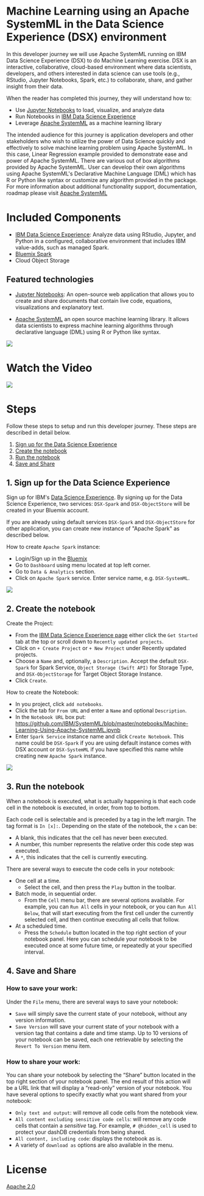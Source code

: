 # Machine Learning using an Apache SystemML in the  Data Science Experience (DSX) environment

In this developer journey we will use Apache SystemML running on IBM Data Science Experience (DSX) to do Machine Learning exercise. DSX is an interactive, collaborative, cloud-based environment where data scientists, developers, and others interested in data science can use tools (e.g., RStudio, Jupyter Notebooks, Spark, etc.) to collaborate, share, and gather insight from their data.

When the reader has completed this journey, they will understand how to:

* Use [Jupyter Notebooks](http://jupyter.org/) to load, visualize, and analyze data
* Run Notebooks in [IBM Data Science Experience](https://datascience.ibm.com/)
* Leverage [Apache SystemML](http://systemml.apache.org) as a machine learning library

The intended audience for this journey is application developers and other stakeholders who wish to utilize the power of Data Science quickly and effectively to solve machine learning problem using Apache SystemML. In this case, Linear Regression example provided to demonstrate ease and power of Apache SystemML. There are various out of box algorithms provided by Apache SystemML. User can develop their own algorithms using Apache SystemML's Declarative Machine Language (DML) which has R or Python like syntax or customize any algorithm provided in the package. For more information about additional functionality support, documentation, roadmap please visit [Apache SystemML](http://systemml.apache.org)

# Included Components

* [IBM Data Science Experience](https://www.ibm.com/bs-en/marketplace/data-science-experience): Analyze data using RStudio, Jupyter, and Python in a configured, collaborative environment that includes IBM value-adds, such as managed Spark.
* [Bluemix Spark](https://console.bluemix.net/catalog/services/apache-spark)
* Cloud Object Storage

## Featured technologies

* [Jupyter Notebooks](http://jupyter.org/): An open-source web application that allows you to create and share documents that contain live code, equations, visualizations and explanatory text.

* [Apache SystemML](http://systemml.apache.org) an open source machine learning library. It allows data scientists to express machine learning algorithms through declarative language (DML) using R or Python like syntax.

![](doc/source/images/SystemML_StateOfTheArt.png)

# Watch the Video

[![](http://img.youtube.com/vi/cYUdXFEmxP4/0.jpg)](https://www.youtube.com/watch?v=YrjnXucOLSE)

# Steps

Follow these steps to setup and run this developer journey. These steps are
described in detail below.

1. [Sign up for the Data Science Experience](#1-sign-up-for-the-data-science-experience)
2. [Create the notebook](#2-create-the-notebook)
3. [Run the notebook](#3-run-the-notebook)
4. [Save and Share](#4-save-and-share)

## 1. Sign up for the Data Science Experience

Sign up for IBM's [Data Science Experience](http://datascience.ibm.com/). By signing up for the Data Science Experience, two services: ``DSX-Spark`` and ``DSX-ObjectStore`` will be created in your Bluemix account.

If you are already using default services ``DSX-Spark`` and ``DSX-ObjectStore`` for other application, you can create new instance of "Apache Spark" as described below.

How to create ``Apache Spark`` instance:
* Login/Sign up in the [Bluemix](http://bluemix.net)
* Go to ``Dashboard`` using menu located at top left corner.
* Go to ``Data & Analytics`` section.
* Click on ``Apache Spark`` service. Enter service name, e.g. ``DSX-SystemML``.

![](doc/source/images/create_spark_instance.png)

## 2. Create the notebook

Create the Project:
* From the [IBM Data Science Experience page](https://apsportal.ibm.com/analytics) either click the ``Get Started`` tab at the top or scroll down to ``Recently updated projects``.
* Click on ``+ Create Project`` or ``+ New Project`` under Recently updated projects.
* Choose a ``Name`` and, optionally, a ``Description``. Accept the default ``DSX-Spark`` for Spark Service, ``Object Storage (Swift API)`` for Storage Type, and ``DSX-ObjectStorage`` for Target Object Storage Instance.
* Click ``Create``.

How to create the Notebook:
* In you project, click ``add notebooks``.
* Click the tab for ``From URL`` and enter a ``Name`` and optional ``Description``.
* In the ``Notebook URL`` box put: https://github.com/IBM/SystemML/blob/master/notebooks/Machine-Learning-Using-Apache-SystemML.ipynb
* Enter ``Spark Service`` instance name and click ``Create Notebook``. This name could be ``DSX-Spark`` if you are using default instance comes with DSX account or ``DSX-SystemML`` if you have specified this name while creating new ``Apache Spark`` instance.

![](doc/source/images/create_notebook.png)

## 3. Run the notebook

When a notebook is executed, what is actually happening is that each code cell in
the notebook is executed, in order, from top to bottom.

Each code cell is selectable and is preceded by a tag in the left margin. The tag
format is `In [x]:`. Depending on the state of the notebook, the `x` can be:

* A blank, this indicates that the cell has never been executed.
* A number, this number represents the relative order this code step was executed.
* A `*`, this indicates that the cell is currently executing.

There are several ways to execute the code cells in your notebook:

* One cell at a time.
  * Select the cell, and then press the `Play` button in the toolbar.
* Batch mode, in sequential order.
  * From the `Cell` menu bar, there are several options available. For example, you
    can `Run All` cells in your notebook, or you can `Run All Below`, that will
    start executing from the first cell under the currently selected cell, and then
    continue executing all cells that follow.
* At a scheduled time.
  * Press the `Schedule` button located in the top right section of your notebook
    panel. Here you can schedule your notebook to be executed once at some future
    time, or repeatedly at your specified interval.


## 4. Save and Share


### How to save your work:

Under the `File` menu, there are several ways to save your notebook:

* `Save` will simply save the current state of your notebook, without any version
  information.
* `Save Version` will save your current state of your notebook with a version tag
  that contains a date and time stamp. Up to 10 versions of your notebook can be
  saved, each one retrievable by selecting the `Revert To Version` menu item.

### How to share your work:

You can share your notebook by selecting the “Share” button located in the top
right section of your notebook panel. The end result of this action will be a URL
link that will display a “read-only” version of your notebook. You have several
options to specify exactly what you want shared from your notebook:

* `Only text and output`: will remove all code cells from the notebook view.
* `All content excluding sensitive code cells`:  will remove any code cells
  that contain a *sensitive* tag. For example, `# @hidden_cell` is used to protect
  your dashDB credentials from being shared.
* `All content, including code`: displays the notebook as is.
* A variety of `download as` options are also available in the menu.



# License

[Apache 2.0](LICENSE)
